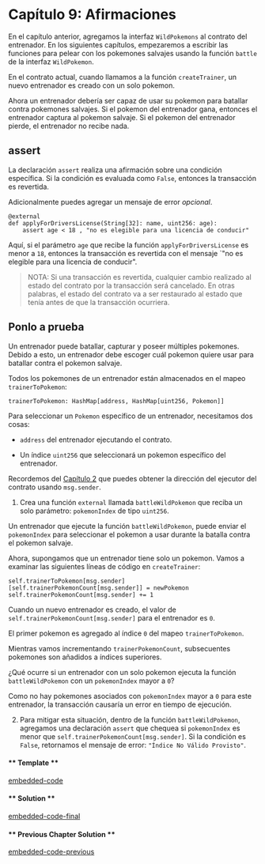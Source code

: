# Capítulo 9: Afirmaciones

En el capítulo anterior, agregamos la interfaz `WildPokemons` al contrato del entrenador. En los siguientes capítulos, empezaremos a escribir las funciones para pelear con los pokemones salvajes usando la función `battle` de la interfaz `WildPokemon`.

En el contrato actual, cuando llamamos a la función `createTrainer`, un nuevo entrenador es creado con un solo pokemon.

Ahora un entrenador debería ser capaz de usar su pokemon para batallar contra pokemones salvajes. Si el pokemon del entrenador gana, entonces el entrenador captura al pokemon salvaje. Si el pokemon del entrenador pierde, el entrenador no recibe nada.

## assert

La declaración `assert` realiza una afirmación sobre una condición específica. Si la condición es evaluada como `False`, entonces la transacción es revertida.

Adicionalmente puedes agregar un mensaje de error _opcional_.

```vyper
@external
def applyForDriversLicense(String[32]: name, uint256: age):
    assert age < 18 , "no es elegible para una licencia de conducir"
```

Aquí, si el parámetro `age` que recibe la función `applyForDriversLicense` es menor a `18`, entonces la transacción es revertida con el mensaje `"no es elegible para una licencia de conducir".

> NOTA: Si una transacción es revertida, cualquier cambio realizado al estado del contrato por la transacción será cancelado. En otras palabras, el estado del contrato va a ser restaurado al estado que tenía antes de que la transacción ocurriera.

## Ponlo a prueba

Un entrenador puede batallar, capturar y poseer múltiples pokemones. Debido a esto, un entrenador debe escoger cuál pokemon quiere usar para batallar contra el pokemon salvaje.

Todos los pokemones de un entrenador están almacenados en el mapeo `trainerToPokemon`:

```vyper
trainerToPokemon: HashMap[address, HashMap[uint256, Pokemon]]
```

Para seleccionar un `Pokemon` específico de un entrenador, necesitamos dos cosas:

- `address` del entrenador ejecutando el contrato.

- Un índice `uint256` que seleccionará un pokemon específico del entrenador.

Recordemos del [Capítulo 2](https://learn.vyperlang.org/#/2/msg-sender) que puedes obtener la dirección del ejecutor del contrato usando `msg.sender`.

1. Crea una función `external` llamada `battleWildPokemon` que reciba un solo parámetro: `pokemonIndex` de tipo `uint256`.

Un entrenador que ejecute la función `battleWildPokemon`, puede enviar el `pokemonIndex` para seleccionar el pokemon a usar durante la batalla contra el pokemon salvaje.

Ahora, supongamos que un entrenador tiene solo un pokemon. Vamos a examinar las siguientes líneas de código en `createTrainer`:

```vyper
self.trainerToPokemon[msg.sender][self.trainerPokemonCount[msg.sender]] = newPokemon
self.trainerPokemonCount[msg.sender] += 1
```

Cuando un nuevo entrenador es creado, el valor de `self.trainerPokemonCount[msg.sender]` para el entrenador es `0`.

El primer pokemon es agregado al índice `0` del mapeo `trainerToPokemon`.

Mientras vamos incrementando `trainerPokemonCount`, subsecuentes pokemones son añadidos a índices superiores.

¿Qué ocurre si un entrenador con un solo pokemon ejecuta la función `battleWildPokemon` con un `pokemonIndex` mayor a `0`?

Como no hay pokemones asociados con `pokemonIndex` mayor a `0` para este entrenador, la transacción causaría un error en tiempo de ejecución.

2. Para mitigar esta situación, dentro de la función `battleWildPokemon`, agregamos una declaración `assert` que chequea si `pokemonIndex` es menor que `self.trainerPokemonCount[msg.sender]`. Si la condición es `False`, retornamos el mensaje de error: `"Índice No Válido Provisto"`.

<!-- tabs:start -->

#### ** Template **

[embedded-code](../../assets/2/2.9-template-code.vy ':include :type=code embed-template')

#### ** Solution **

[embedded-code-final](../../assets/2/2.9-finished-code.vy ':include :type=code embed-final')

#### ** Previous Chapter Solution **

[embedded-code-previous](../../assets/2/2.8-finished-code.vy ':include :type=code embed-previous')

<!-- tabs:end -->
